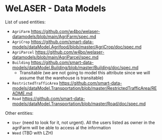 # WeLASER - Data Models

List of used entities:
- `AgriFarm` https://github.com/w4bo/welaser-datamodels/blob/main/AgriFarm/spec.md
- `AgriCrop` https://github.com/smart-data-models/dataModel.Agrifood/blob/master/AgriCrop/doc/spec.md
- `AgriParcel` https://github.com/w4bo/welaser-datamodels/blob/main/AgriParcel/spec.md
- `Building` https://github.com/smart-data-models/dataModel.Building/blob/master/Building/doc/spec.md
    - Transitable (we are not going to model this attribute since we will assume that the warehouse is transitable)
- `RestrictedTrafficArea` https://github.com/smart-data-models/dataModel.Transportation/blob/master/RestrictedTrafficArea/README.md
- `Road` https://github.com/smart-data-models/dataModel.Transportation/blob/master/Road/doc/spec.md

Other entities:
- `User` (need to look for it, not urgent). All the users listed as owner in the agriFarm will be able to access al the information
- `Weed` (TBD with LZH)